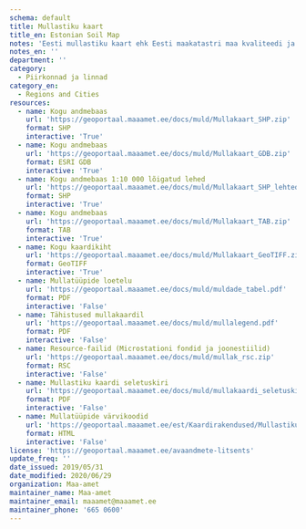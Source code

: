 ```yaml
---
schema: default
title: Mullastiku kaart 
title_en: Estonian Soil Map
notes: 'Eesti mullastiku kaart ehk Eesti maakatastri maa kvaliteedi ja hindamise kaart on mõõtkavas 1:10 000 andmebaas Eesti mullastiku kohta. <a href=https://geoportaal.maaamet.ee/est/Andmed-ja-kaardid/Mullakaart-p33.html>Mullastiku kaardi andmete veebileht</a>.'
notes_en: ''
department: ''
category:
  - Piirkonnad ja linnad
category_en:
  - Regions and Cities
resources:
  - name: Kogu andmebaas
    url: 'https://geoportaal.maaamet.ee/docs/muld/Mullakaart_SHP.zip'
    format: SHP
    interactive: 'True'
  - name: Kogu andmebaas
    url: 'https://geoportaal.maaamet.ee/docs/muld/Mullakaart_GDB.zip'
    format: ESRI GDB
    interactive: 'True'
  - name: Kogu andmebaas 1:10 000 lõigatud lehed
    url: 'https://geoportaal.maaamet.ee/docs/muld/Mullakaart_SHP_lehtedena.zip'
    format: SHP
    interactive: 'True'
  - name: Kogu andmebaas
    url: 'https://geoportaal.maaamet.ee/docs/muld/Mullakaart_TAB.zip'
    format: TAB
    interactive: 'True'
  - name: Kogu kaardikiht
    url: 'https://geoportaal.maaamet.ee/docs/muld/Mullakaart_GeoTIFF.zip'
    format: GeoTIFF
    interactive: 'True'
  - name: Mullatüüpide loetelu
    url: 'https://geoportaal.maaamet.ee/docs/muld/muldade_tabel.pdf'
    format: PDF
    interactive: 'False'
  - name: Tähistused mullakaardil
    url: 'https://geoportaal.maaamet.ee/docs/muld/mullalegend.pdf'
    format: PDF
    interactive: 'False'
  - name: Resource-failid (Microstationi fondid ja joonestiilid)
    url: 'https://geoportaal.maaamet.ee/docs/muld/mullak_rsc.zip'
    format: RSC
    interactive: 'False'
  - name: Mullastiku kaardi seletuskiri
    url: 'https://geoportaal.maaamet.ee/docs/muld/mullakaardi_seletuskiri.pdf'
    format: PDF
    interactive: 'False'
  - name: Mullatüüpide värvikoodid
    url: 'https://geoportaal.maaamet.ee/est/Kaardirakendused/Mullastiku-kaart/Mullastiku-kaardi-varvikoodide-tabel-p174.html'
    format: HTML
    interactive: 'False'
license: 'https://geoportaal.maaamet.ee/avaandmete-litsents'
update_freq: ''
date_issued: 2019/05/31
date_modified: 2020/06/29
organization: Maa-amet
maintainer_name: Maa-amet
maintainer_email: maaamet@maaamet.ee
maintainer_phone: '665 0600'
---
```

